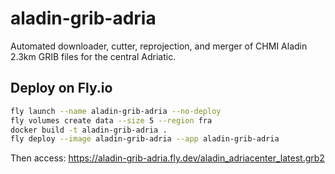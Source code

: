 # aladin-grib-adria

Automated downloader, cutter, reprojection, and merger of CHMI Aladin 2.3km GRIB files for the central Adriatic.

## Deploy on Fly.io

```bash
fly launch --name aladin-grib-adria --no-deploy
fly volumes create data --size 5 --region fra
docker build -t aladin-grib-adria .
fly deploy --image aladin-grib-adria --app aladin-grib-adria
```

Then access:
https://aladin-grib-adria.fly.dev/aladin_adriacenter_latest.grb2

